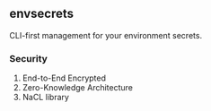 ## envsecrets

CLI-first management for your environment secrets.

### Security

1. End-to-End Encrypted
1. Zero-Knowledge Architecture
1. NaCL library

